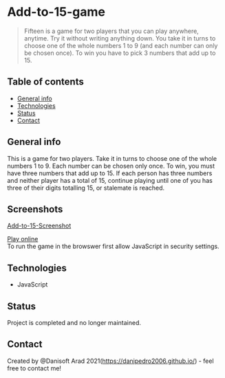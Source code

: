 # Add-to-15-game
> Fifteen is a game for two players that you can play anywhere, anytime. Try it without writing anything down. You take it in turns to choose one of the whole numbers 1 to 9 (and each number can only be chosen once). To win you have to pick 3 numbers that add up to 15.

## Table of contents
* [General info](#general-info)
* [Technologies](#technologies)
* [Status](#status)
* [Contact](#contact)

## General info
This is a game for two players.
Take it in turns to choose one of the whole numbers 1 to 9.
Each number can be chosen only once.
To win, you must have three numbers that add up to 15.
If each person has three numbers and neither player has a total of 15, continue playing until one of you has three of their digits totalling 15, or stalemate is reached.

## Screenshots
[Add-to-15-Screenshot](https://github.com/danipedro2006/add-to-15-game/blob/main/p2L4eKJGMU.gif)  

[Play online](https://damp-mountain-70923.herokuapp.com/)   
To run the game in the browswer first allow JavaScript in security settings.

## Technologies
* JavaScript



## Status
Project is completed and no longer maintained.


## Contact
Created by @Danisoft Arad 2021(https://danipedro2006.github.io/) - feel free to contact me!
